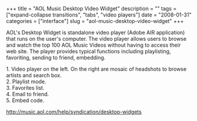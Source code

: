 +++
title = "AOL Music Desktop Video Widget"
description = ""
tags = ["expand-collapse transitions", "tabs", "video players"]
date = "2008-01-31"
categories = ["interface"]
slug = "aol-music-desktop-video-widget"
+++


<p>AOL's Desktop Widget is standalone video player (Adobe AIR application) that runs on the user's computer. The video player allows users to browse and watch the top 100 AOL Music Videos without having to access their web site. The player provides typical functions including playlisting, favoriting, sending to friend, embedding.</p>
<div id="screens-full" class="clear"><div class="caption">1. Video player on the left. On the right are mosaic of headshots to browse artists and search box.</div><div class="fullimg clear"><a href="//konigi.com/media/interface/aolmusic-videoplayer-1.png" class="group" rel="group" title="1. Video player on the left. On the right are mosaic of headshots to browse artists and search box."><img src="//konigi.com/media/interface/aolmusic-videoplayer-1.png" alt="" class="img-responsive"></a></div></div><div id="screens-full" class="clear"><div class="caption">2. Playlist mode.</div><div class="fullimg clear"><a href="//konigi.com/media/interface/aolmusic-videoplayer-2.png" class="group" rel="group" title="2. Playlist mode."><img src="//konigi.com/media/interface/aolmusic-videoplayer-2.png" alt="" class="img-responsive"></a></div></div><div id="screens-full" class="clear"><div class="caption">3. Favorites list.</div><div class="fullimg clear"><a href="//konigi.com/media/interface/aolmusic-videoplayer-3.png" class="group" rel="group" title="3. Favorites list."><img src="//konigi.com/media/interface/aolmusic-videoplayer-3.png" alt="" class="img-responsive"></a></div></div><div id="screens-full" class="clear"><div class="caption">4. Email to friend.</div><div class="fullimg clear"><a href="//konigi.com/media/interface/aolmusic-videoplayer-4.png" class="group" rel="group" title="4. Email to friend."><img src="//konigi.com/media/interface/aolmusic-videoplayer-4.png" alt="" class="img-responsive"></a></div></div><div id="screens-full" class="clear"><div class="caption">5. Embed code.</div><div class="fullimg clear"><a href="//konigi.com/media/interface/aolmusic-videoplayer-5.png" class="group" rel="group" title="5. Embed code."><img src="//konigi.com/media/interface/aolmusic-videoplayer-5.png" alt="" class="img-responsive"></a></div></div>        
<p><a href="http://music.aol.com/help/syndication/desktop-widgets">http://music.aol.com/help/syndication/desktop-widgets</a></p>

